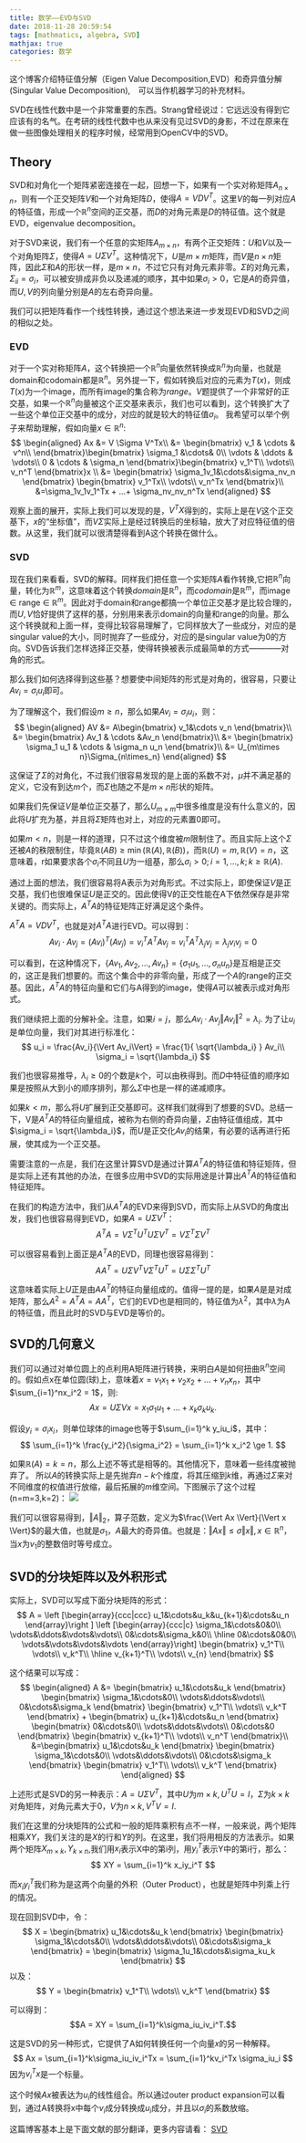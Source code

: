 ```yaml
---
title: 数学——EVD与SVD
date: 2018-11-28 20:59:54
tags: [mathmatics, algebra, SVD]
mathjax: true
categories: 数学
---
```

这个博客介绍特征值分解（Eigen Value Decomposition,EVD）和奇异值分解(Singular Value Decomposition),　可以当作机器学习的补充材料。
<!--more-->
SVD在线性代数中是一个非常重要的东西。Strang曾经说过：它远远没有得到它应该有的名气。在考研的线性代数中也从来没有见过SVD的身影，不过在原来在做一些图像处理相关的程序时候，经常用到OpenCV中的SVD。

##  Theory ##
SVD和对角化一个矩阵紧密连接在一起，回想一下，如果有一个实对称矩阵$A_{n \times n}$，则有一个正交矩阵$V$和一个对角矩阵$D$，使得$A = VDV^T$。这里$V$的每一列对应$A$的特征值，形成一个$\mathbb{R}^n$空间的正交基，而$D$的对角元素是$D$的特征值。这个就是EVD，eigenvalue decomposition。

对于SVD来说，我们有一个任意的实矩阵$A_{m \times n}$，有两个正交矩阵：$U$和$V$以及一个对角矩阵$\Sigma$，使得$A = U \Sigma V^T$。这种情况下，$U$是$m\times m$矩阵，而$V$是$n \times n$矩阵，因此$\Sigma$和$A$的形状一样，是$m\times n$，不过它只有对角元素非零。$\Sigma$的对角元素，$\Sigma_{ii} = \sigma_i$，可以被安排成非负以及递减的顺序，其中如果$\sigma_i>0$，它是$A$的奇异值，而$U,V$的列向量分别是$A$的左右奇异向量。

我们可以把矩阵看作一个线性转换，通过这个想法来进一步发现EVD和SVD之间的相似之处。
### EVD ###
对于一个实对称矩阵$A$，这个转换把一个$\mathbb{R}^n$向量依然转换成$\mathbb{R}^n$为向量，也就是domain和codomain都是$\mathbb{R}^n$。另外提一下，假如转换后对应的元素为$T(x)$，则成$T(x)$为一个image，而所有image的集合称为$range$。$V$题提供了一个非常好的正交基，如果一个$\mathbb{R}^n$向量被这个正交基来表示，我们也可以看到，这个转换扩大了一些这个单位正交基中的成分，对应的就是较大的特征值$\sigma_i$。
我希望可以举个例子来帮助理解，假如向量$x \in \mathbb{R}^n$:
$$
\begin{aligned}
Ax &= V \Sigma V^Tx\\
&= \begin{bmatrix}
v_1 & \cdots & v^n\\
\end{bmatrix}\begin{bmatrix}
\sigma_1 &\cdots& 0\\
\vdots & \ddots & \vdots\\
0 & \cdots & \sigma_n
\end{bmatrix}\begin{bmatrix}
v_1^T\\
\vdots\\
v_n^T
\end{bmatrix}x \\
&= \begin{bmatrix}
\sigma_1v_1&\cdots&\sigma_nv_n
\end{bmatrix}
\begin{bmatrix}
v_1^Tx\\
\vdots\\
v_n^Tx
\end{bmatrix}\\
&=\sigma_1v_1v_1^Tx + ...+ \sigma_nv_nv_n^Tx
\end{aligned}
$$

观察上面的展开，实际上我们可以发现的是，$V^TX$得到的，实际上是在$V$这个正交基下，$x$的“坐标值”，而$V\Sigma$实际上是经过转换后的坐标轴，放大了对应特征值的倍数。从这里，我们就可以很清楚得看到A这个转换在做什么。
### SVD ###
现在我们来看看，SVD的解释。同样我们把任意一个实矩阵$A$看作转换,它把$\mathbb{R}^n$向量，转化为$\mathbb{R}^m$，这意味着这个转换$domain$是$\mathbb{R}^n$，而$codomain$是$\mathbb{R}^m$，而image ∈ range ∈ $\mathbb{R}^m$。因此对于domain和range都搞一个单位正交基才是比较合理的，而$U,V$恰好提供了这样的基，分别用来表示domain的向量和range的向量。那么这个转换就和上面一样，变得比较容易理解了，它同样放大了一些成分，对应的是singular value的大小，同时抛弃了一些成分，对应的是singular value为0的方向。SVD告诉我们怎样选择正交基，使得转换被表示成最简单的方式————对角的形式。

那么我们如何选择得到这些基？想要使中间矩阵的形式是对角的，很容易，只要让$Av_i = \sigma_iu_i$即可。

为了理解这个，我们假设$m \geq n$，那么如果$A v_i = \sigma_i u_i$，则：
$$
\begin{aligned}
AV &= A\begin{bmatrix}
v_1&\cdots v_n
 \end{bmatrix}\\
&= \begin{bmatrix}
Av_1 & \cdots &Av_n
\end{bmatrix}\\
&= \begin{bmatrix}
\sigma_1 u_1 & \cdots & \sigma_n u_n
\end{bmatrix}\\
&= U_{m\times n}\Sigma_{n\times_n} 
\end{aligned}
$$

这保证了$\Sigma$的对角化，不过我们很容易发现的是上面的系数不对，$\mu$并不满足基的定义，它没有到达$m$个，而$\Sigma$也随之不是$m\times n$形状的矩阵。

如果我们先保证$V$是单位正交基了，那么$U_{m\times m}$中很多维度是没有什么意义的，因此将$U$扩充为基，并且将$\Sigma$矩阵也对上，对应的元素置0即可。

如果$m< n$，则是一样的道理，只不过这个维度被$m$限制住了。而且实际上这个$\Sigma$还被$A$的秩限制住，毕竟$\mathbb{R}(AB)\ge \min (\mathbb{R}(A),\mathbb{R}(B))$，而$\mathbb{R}(U)=m,\mathbb{R}(V)=n$，这意味着，r如果要求各个$\sigma_i$不同且$U$为一组基，那么$\sigma_i > 0;i = 1,...,k;k \ge \mathbb{R}(A)$.

通过上面的想法，我们很容易将A表示为对角形式。不过实际上，即使保证$V$是正交基，我们也很难保证$U$是正交的。因此使得V的正交性能在A下依然保存是非常关键的。而实际上，$A^TA$的特征矩阵正好满足这个条件。

$A^TA = VDV^T$，也就是对$A^TA$进行EVD。可以得到：
$$
Av_i \cdot Av_j = (Av_i)^T (Av_j) = v_i^TA^TA v_j = v_i^TA^T \lambda_j v_j = \lambda_j v_i v_j = 0
$$

可以看到，在这种情况下，$\{Av_1,Av_2,...,Av_n\} = \{\sigma_1u_1,...,\sigma_nu_n\}$是互相是正交的，这正是我们想要的。而这个集合中的非零向量，形成了一个$A$的range的正交基。因此，$A^TA$的特征向量和它们与A得到的image，使得$A$可以被表示成对角形式。

我们继续把上面的分解补全。注意，如果$i = j$，那么$Av_i \cdot Av_j \Vert Av_i \Vert^2= \lambda_i$. 为了让$u_i$是单位向量，我们对其进行标准化：
$$
u_i = \frac{Av_i}{\Vert Av_i\Vert} = \frac{1}{ \sqrt{\lambda_i} } Av_i\\
\sigma_i = \sqrt{\lambda_i}
$$

我们也很容易推导，$\lambda_i \ge 0$的个数是$k$个，可以由秩得到。而$D$中特征值的顺序如果是按照从大到小的顺序排列，那么$\Sigma$中也是一样的递减顺序。

如果$k< m$，那么将$U$扩展到正交基即可。这样我们就得到了想要的SVD。总结一下，V是$A^TA$的特征向量组成，被称为右侧的奇异向量，$\Sigma$由特征值组成，其中$\sigma_i = \sqrt{\lambda_i}$，而$U$是正交化$Av_i$的结果，有必要的话再进行拓展，使其成为一个正交基。

需要注意的一点是，我们在这里计算SVD是通过计算$A^TA$的特征值和特征矩阵，但是实际上还有其他的办法，在很多应用中SVD的实际用途是计算出$A^TA$的特征值和特征矩阵。

在我们的构造方法中，我们从$A^TA$的EVD来得到SVD，而实际上从SVD的角度出发，我们也很容易得到EVD，如果$A = U\Sigma V^T$：
$$
A^TA = V\Sigma^T U^T U \Sigma V^T = V \Sigma^T\Sigma V^T
$$

可以很容易看到上面正是$A^TA$的EVD，同理也很容易得到：
$$
AA^T = U\Sigma V^TV \Sigma^T U^T = U \Sigma \Sigma^T U^T
$$

这意味着实际上$U$正是由$AA^T$的特征向量组成的。值得一提的是，如果$A$是是对成矩阵，那么$A^2=A^TA=AA^T$，它们的EVD也是相同的，特征值为$\lambda^2$，其中$\lambda$为A的特征值，而且此时的SVD与EVD是等价的。

## SVD的几何意义 ##

我们可以通过对单位圆上的点利用A矩阵进行转换，来明白$A$是如何扭曲$\mathbb{R}^n$空间的。假如点x在单位圆(球)上，意味着$x = v_1x_1 + v_2x_2+...+v_nx_n$，其中$\sum_{i=1}^nx_i^2 = 1$，则:
$$
Ax = U\Sigma Vx = x_1\sigma_1u_1 + ...+ x_k\sigma_ku_k.
$$

假设$y_i = \sigma_ix_i$，则单位球体的image也等于$\sum_{i=1}^k y_iu_i$，其中：
$$
\sum_{i=1}^k \frac{y_i^2}{\sigma_i^2} = \sum_{i=1}^k x_i^2 \ge 1.
$$

如果$\mathbb{R}(A)= k = n$，那么上述不等式是相等的。其他情况下，意味着一些纬度被抛弃了。 所以$A$的转换实际上是先抛弃$n-k$个维度，将其压缩到$k$维，再通过$\Sigma$来对不同维度的权值进行放缩，最后拓展的$m$维空间。下图展示了这个过程(n=m=3,k=2)：
![](https://evolution-video.oss-cn-beijing.aliyuncs.com/images/G6T%7DO%5B7%5BIW70%5DP0VF2D%5DR89.png)

我们可以很容易得到，$\Vert A \Vert_2$，算子范数，定义为$\frac{\Vert Ax \Vert}{\Vert x \Vert}$的最大值，也就是$\sigma_1$，$A$最大的奇异值。也就是：$\Vert Ax \Vert \leq \sigma\Vert x \Vert,x \in \mathbb{R}^n$，当$x$为$v_1$的整数倍时等号成立。

## SVD的分块矩阵以及外积形式 ##

实际上，SVD可以写成下面分块矩阵的形式：
$$
A = \left [\begin{array}{ccc|ccc}
u_1&\cdots&u_k&u_{k+1}&\cdots&u_n
\end{array}\right ]
\left [\begin{array}{ccc|c}
\sigma_1&\cdots&0&0\\
\vdots&\ddots&\vdots&\vdots\\
0&\cdots&\sigma_k&0\\
\hline
0&\cdots&0&0\\
\vdots&\vdots&\vdots&\vdots
\end{array}\right]
\begin{bmatrix}
v_1^T\\
\vdots\\
v_k^T\\
\hline
v_{k+1}^T\\
\vdots\\
v_{n}
\end{bmatrix}
$$

这个结果可以写成：
$$
\begin{aligned}
A &= \begin{bmatrix}
u_1&\cdots&u_k
\end{bmatrix}
\begin{bmatrix}
\sigma_1&\cdots&0\\
\vdots&\ddots&\vdots\\
0&\cdots&\sigma_k
\end{bmatrix}
\begin{bmatrix}
v_1^T\\
\vdots\\
v_k^T
\end{bmatrix} + \begin{bmatrix}
u_{k+1}&\cdots&u_n
\end{bmatrix}
\begin{bmatrix}
0&\cdots&0\\
\vdots&\ddots&\vdots\\
0&\cdots&0
\end{bmatrix}
\begin{bmatrix}
v_{k+1}^T\\
\vdots\\
v_n^T
\end{bmatrix}\\
&=\begin{bmatrix}
u_1&\cdots&u_k
\end{bmatrix}
\begin{bmatrix}
\sigma_1&\cdots&0\\
\vdots&\ddots&\vdots\\
0&\cdots&\sigma_k
\end{bmatrix}
\begin{bmatrix}
v_1^T\\
\vdots\\
v_k^T
\end{bmatrix}
\end{aligned}
$$

上述形式是SVD的另一种表示：$A = U\Sigma V^T$，其中$U$为$m\times k,U^TU=I$，$\Sigma$为$k \times k$对角矩阵，对角元素大于0，$V$为$n \times k,V^TV = I$.

我们在这里的分块矩阵的公式和一般的矩阵乘积有点不一样，一般来说，两个矩阵相乘$XY$，我们关注的是$X$的行和$Y$的列。在这里，我们将用相反的方法表示。如果两个矩阵$X_{m \times k},Y_{k \times n}$,我们用$x_i$表示X中的第i列，用$y_i^T$表示Y中的第i行，那么：
$$
XY = \sum_{i=1}^k x_iy_i^T
$$

而$x_i y_i^T$我们称为是这两个向量的外积（Outer Product），也就是矩阵中列乘上行的情况。

现在回到SVD中，令：
$$
X = \begin{bmatrix}
u_1&\cdots&u_k
\end{bmatrix}
\begin{bmatrix}
\sigma_1&\cdots&0\\
\vdots&\ddots&\vdots\\
0&\cdots&\sigma_k
\end{bmatrix} = \begin{bmatrix}
\sigma_1u_1&\cdots&\sigma_ku_k
\end{bmatrix}
$$
以及：
$$
Y = \begin{bmatrix}
v_1^T\\
\vdots\\
v_k^T
\end{bmatrix}
$$

可以得到：$$A = XY = \sum_{i=1}^k\sigma_iu_iv_i^T.$$

这是SVD的另一种形式，它提供了A如何转换任何一个向量$x$的另一种解释。
$$
Ax = \sum_{i=1}^k\sigma_iu_iv_i^Tx = \sum_{i=1}^kv_i^Tx \sigma_iu_i
$$
因为$v_i^Tx$是一个标量。

这个时候$Ax$被表达为$u_i$的线性组合。所以通过outer product expansion可以看到，通过A转换将x中每个$v_i$成分转换成$u_i$成分，并且以$\sigma_i$的系数放缩。

这篇博客基本上是下面文献的部分翻译，更多内容请看：
[SVD](https://evolution-video.oss-cn-beijing.aliyuncs.com/wlsdzyzl_pdf/SVD-%5BDan-Kalman%5D.pdf)
